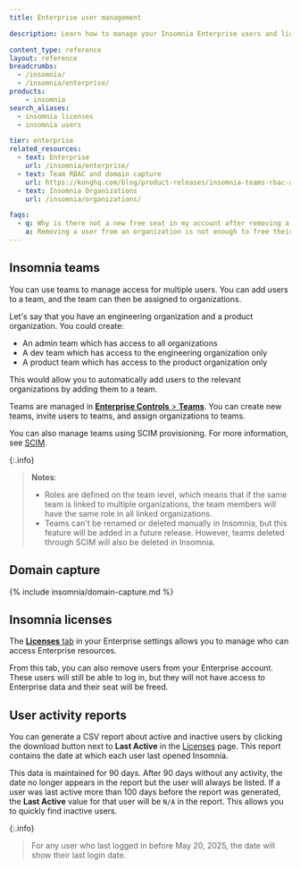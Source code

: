 ```yaml
---
title: Enterprise user management

description: Learn how to manage your Insomnia Enterprise users and licenses.

content_type: reference
layout: reference
breadcrumbs: 
  - /insomnia/
  - /insomnia/enterprise/
products:
    - insomnia
search_aliases:
  - insomnia licenses
  - insomnia users

tier: enterprise
related_resources:
  - text: Enterprise
    url: /insomnia/enterprise/
  - text: Team RBAC and domain capture
    url: https://konghq.com/blog/product-releases/insomnia-teams-rbac-and-domain-capture
  - text: Insomnia Organizations
    url: /insomnia/organizations/

faqs:
  - q: Why is there not a new free seat in my account after removing a user from my organization?
    a: Removing a user from an organization is not enough to free their seat, you need to remove the user from the [Licenses](https://app.insomnia.rest/app/enterprise/licenses) page.
---
```


## Insomnia teams

You can use teams to manage access for multiple users. You can add users to a team, and the team can then be assigned to organizations. 

Let's say that you have an engineering organization and a product organization. You could create:
* An admin team which has access to all organizations
* A dev team which has access to the engineering organization only
* A product team which has access to the product organization only

This would allow you to automatically add users to the relevant organizations by adding them to a team.

Teams are managed in [**Enterprise Controls** > **Teams**](https://app.insomnia.rest/app/enterprise/team). 
You can create new teams, invite users to teams, and assign organizations to teams.

You can also manage teams using SCIM provisioning. For more information, see [SCIM](/insomnia/scim/).

{:.info}
> **Notes**:
> * Roles are defined on the team level, which means that if the same team is linked to multiple organizations, the team members will have the same role in all linked organizations.
> * Teams can't be renamed or deleted manually in Insomnia, but this feature will be added in a future release. However, teams deleted through SCIM will also be deleted in Insomnia.

## Domain capture

{% include insomnia/domain-capture.md %}

## Insomnia licenses

The [**Licenses** tab](https://app.insomnia.rest/app/enterprise/licenses) in your Enterprise settings allows you to manage who can access Enterprise resources.

From this tab, you can also remove users from your Enterprise account. These users will still be able to log in, but they will not have access to Enterprise data and their seat will be freed.

## User activity reports

You can generate a CSV report about active and inactive users by clicking the download button next to **Last Active** in the [Licenses](https://app.insomnia.rest/app/enterprise/licenses) page.
This report contains the date at which each user last opened Insomnia. 

This data is maintained for 90 days. After 90 days without any activity, the date no longer appears in the report but the user will always be listed. If a user was last active more than 100 days before the report was generated, the **Last Active** value for that user will be `N/A` in the report. This allows you to quickly find inactive users.

{:.info}
> For any user who last logged in before May 20, 2025, the date will show their last login date.